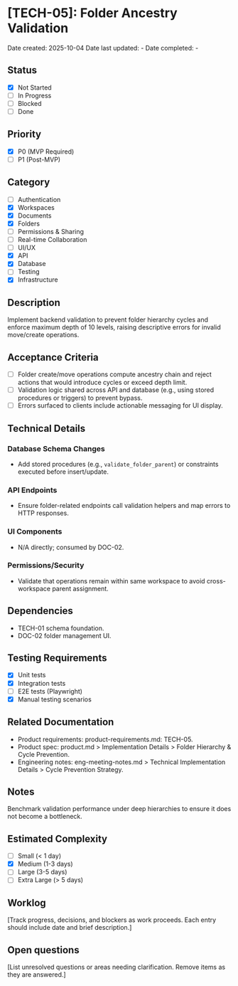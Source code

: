 # [TECH-05]: Folder Ancestry Validation

Date created: 2025-10-04
Date last updated: -
Date completed: -

## Status

- [x] Not Started
- [ ] In Progress
- [ ] Blocked
- [ ] Done

## Priority

- [x] P0 (MVP Required)
- [ ] P1 (Post-MVP)

## Category

- [ ] Authentication
- [x] Workspaces
- [x] Documents
- [x] Folders
- [ ] Permissions & Sharing
- [ ] Real-time Collaboration
- [ ] UI/UX
- [x] API
- [x] Database
- [ ] Testing
- [x] Infrastructure

## Description

Implement backend validation to prevent folder hierarchy cycles and enforce maximum depth of 10 levels, raising descriptive errors for invalid move/create operations.

## Acceptance Criteria

- [ ] Folder create/move operations compute ancestry chain and reject actions that would introduce cycles or exceed depth limit.
- [ ] Validation logic shared across API and database (e.g., using stored procedures or triggers) to prevent bypass.
- [ ] Errors surfaced to clients include actionable messaging for UI display.

## Technical Details

### Database Schema Changes

- Add stored procedures (e.g., `validate_folder_parent`) or constraints executed before insert/update.

### API Endpoints

- Ensure folder-related endpoints call validation helpers and map errors to HTTP responses.

### UI Components

- N/A directly; consumed by DOC-02.

### Permissions/Security

- Validate that operations remain within same workspace to avoid cross-workspace parent assignment.

## Dependencies

- TECH-01 schema foundation.
- DOC-02 folder management UI.

## Testing Requirements

- [x] Unit tests
- [x] Integration tests
- [ ] E2E tests (Playwright)
- [x] Manual testing scenarios

## Related Documentation

- Product requirements: product-requirements.md: TECH-05.
- Product spec: product.md > Implementation Details > Folder Hierarchy & Cycle Prevention.
- Engineering notes: eng-meeting-notes.md > Technical Implementation Details > Cycle Prevention Strategy.

## Notes

Benchmark validation performance under deep hierarchies to ensure it does not become a bottleneck.

## Estimated Complexity

- [ ] Small (< 1 day)
- [x] Medium (1-3 days)
- [ ] Large (3-5 days)
- [ ] Extra Large (> 5 days)

## Worklog

[Track progress, decisions, and blockers as work proceeds. Each entry should include date and brief description.]

## Open questions

[List unresolved questions or areas needing clarification. Remove items as they are answered.]
